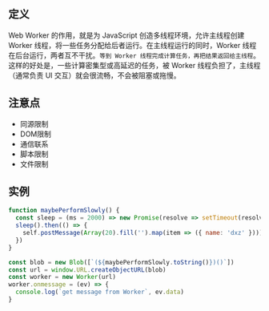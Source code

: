 ## 定义
Web Worker 的作用，就是为 JavaScript 创造多线程环境，允许主线程创建 Worker 线程，将一些任务分配给后者运行。在主线程运行的同时，Worker 线程在后台运行，两者互不干扰。`等到 Worker 线程完成计算任务，再把结果返回给主线程`。这样的好处是，一些计算密集型或高延迟的任务，被 Worker 线程负担了，主线程（通常负责 UI 交互）就会很流畅，不会被阻塞或拖慢。

## 注意点
- 同源限制
- DOM限制
- 通信联系
- 脚本限制
- 文件限制

## 实例
```javascript
function maybePerformSlowly() {
  const sleep = (ms = 2000) => new Promise(resolve => setTimeout(resolve, ms))
  sleep().then(() => {
    self.postMessage(Array(20).fill('').map(item => ({ name: 'dxz' })))
  })
}

const blob = new Blob([`(${maybePerformSlowly.toString()})()`])
const url = window.URL.createObjectURL(blob)
const worker = new Worker(url)
worker.onmessage = (ev) => {
  console.log(`get message from Worker`, ev.data)
}
```